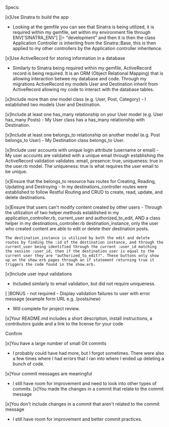 Specs:

 [x]Use Sinatra to build the app
   - Looking at the gemfile you can see that Sinatra is being utilized, it is required within my gemfile, set within my environment file through ENV['SINATRA_ENV'] ||= "development" and then it is then the class Application Controller is inheriting from the Sinatra::Base, this is then applied to my other controllers by the Application controller inheritence.

 [x]Use ActiveRecord for storing information in a database
   - Similarly to Sinatra being required within my gemfile, ActiveRecord record is being required. It is an ORM (Object Relational Mapping) that is allowing interaction betwee my database and code. Through my migrations ActiveRecord my models User and Destination inherit from ActiveRecord allowing my code to interact with the database tables.

 [x]Include more than one model class (e.g. User, Post, Category)
    - I established two models User and Destination.

 [x]Include at least one has_many relationship on your User model (e.g. User has_many Posts)
    - My User class has a has_many relationship with Destination.

 [x]Include at least one belongs_to relationship on another model (e.g. Post belongs_to User)
    - My Destination class belongs_to User.

 [x]Include user accounts with unique login attribute (username or email)
    - My user accounts are validated with a unique email through establishing the ActiveRecord validation validates :email, presence: true, uniqueness: true in the user.rb model. The uniqueness: true is what requires the user email to be unique.

 [x]Ensure that the belongs_to resource has routes for Creating, Reading, Updating and Destroying
    - In my destinations_controller routes were established to follow Restful Routing and CRUD to create, read, update, and delete destinations.

 [x]Ensure that users can't modify content created by other users
    - Through the utilization of two helper methods established in my application_controller.rb, current_user and authorized_to_edit, AND a class helper in my destinations_controller.rb destination_instance, only the user who created content are able to edit or delete their destination posts. 
    
    The destination_instance is utilized by both the edit and delete routes by finding the :id of the destination instance, and through the current_user being identified through the current :user_id matching the session :user_id, then if the destination user is equal to the current user they are "authorized_to_edit?". These buttons only show up on the show.erb pages through an if statement returning true it triggers the code found in the show.erb.

 [x]Include user input validations
   - Included similarly to email validation, but did not require uniqueness.

 [ ]BONUS - not required - Display validation failures to user with error message (example form URL e.g. /posts/new)
   - Will complete for project review.

 [x]Your README.md includes a short description, install instructions, a contributors guide and a link to the license for your code
  
Confirm

 [x]You have a large number of small Git commits
  - I probably could have had more, but I forgot sometimes. There were also a few times where I had errors that I ran into where I ended up deleting a bunch of code.

 [x]Your commit messages are meaningful
   - I still have room for improvement and need to look into other types of commits.
 [x]You made the changes in a commit that relate to the commit message
 
 [x]You don't include changes in a commit that aren't related to the commit message
 - I still have room for improvement and better commit practices.